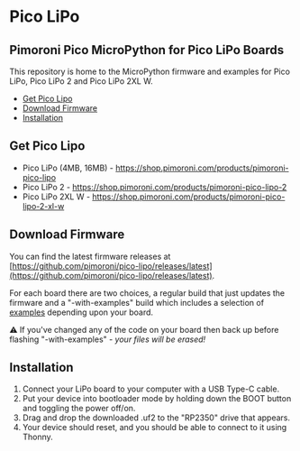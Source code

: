 # Pico LiPo <!-- omit in toc -->

## Pimoroni Pico MicroPython for Pico LiPo Boards <!-- omit in toc -->

This repository is home to the MicroPython firmware and examples for Pico LiPo,
Pico LiPo 2 and Pico LiPo 2XL W.

- [Get Pico Lipo](#get-pico-lipo)
- [Download Firmware](#download-firmware)
- [Installation](#installation)


## Get Pico Lipo

* Pico LiPo (4MB, 16MB) - https://shop.pimoroni.com/products/pimoroni-pico-lipo
* Pico LiPo 2 - https://shop.pimoroni.com/products/pimoroni-pico-lipo-2
* Pico LiPo 2XL W - https://shop.pimoroni.com/products/pimoroni-pico-lipo-2-xl-w

## Download Firmware

You can find the latest firmware releases at [https://github.com/pimoroni/pico-lipo/releases/latest](https://github.com/pimoroni/pico-lipo/releases/latest).

For each board there are two choices, a regular build that just updates the firmware and a "-with-examples" build which includes a selection of [examples](examples) depending upon your board.

:warning: If you've changed any of the code on your board then back up before flashing "-with-examples" - *your files will be erased!*

## Installation

1. Connect your LiPo board to your computer with a USB Type-C cable.
2. Put your device into bootloader mode by holding down the BOOT button and toggling the power off/on.
3. Drag and drop the downloaded .uf2 to the "RP2350" drive that appears.
4. Your device should reset, and you should be able to connect to it using Thonny.
